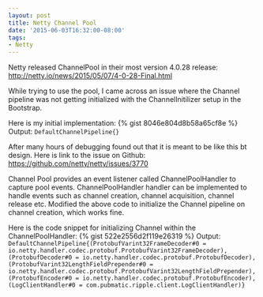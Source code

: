 ```yaml
---
layout: post
title: Netty Channel Pool
date: '2015-06-03T16:32:00-08:00'
tags:
- Netty
---
```

Netty released ChannelPool in their most version 4.0.28 release: http://netty.io/news/2015/05/07/4-0-28-Final.html

While trying to use the pool, I came across an issue where the Channel pipeline was not getting initialized with the ChannelInitilizer setup in the Bootstrap.

Here is my initial implementation:
{% gist 8046e804d8b58a65cf8e %}
Output:
<code>DefaultChannelPipeline{}</code>

After many hours of debugging found out that it is meant to be like this bt design. Here is link to the issue on Github: https://github.com/netty/netty/issues/3770

Channel Pool provides an event listener called ChannelPoolHandler to capture pool events. ChannelPoolHandler handler can be implemented to handle events such as channel creation, channel acquisition, channel release etc. Modified the above code to initialize the Channel pipeline on channel creation, which works fine.

Here is the code snippet for initializing Channel within the ChannelPoolHandler:
{% gist 522e2556d2f119e26319 %}
Output:
<code>DefaultChannelPipeline{(ProtobufVarint32FrameDecoder#0 =
    io.netty.handler.codec.protobuf.ProtobufVarint32FrameDecoder),
   (ProtobufDecoder#0 = io.netty.handler.codec.protobuf.ProtobufDecoder),
   (ProtobufVarint32LengthFieldPrepender#0 =
     io.netty.handler.codec.protobuf.ProtobufVarint32LengthFieldPrepender),
   (ProtobufEncoder#0 = io.netty.handler.codec.protobuf.ProtobufEncoder),
   (LogClientHandler#0 = com.pubmatic.ripple.client.LogClientHandler)}
</code>
